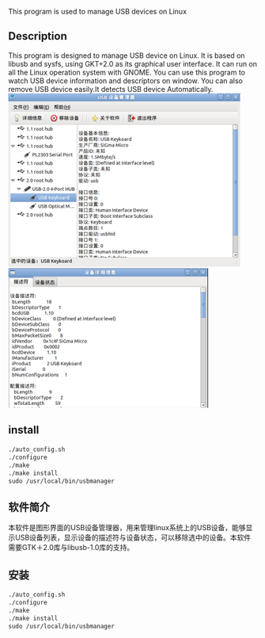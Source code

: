 This program is used to manage USB devices on Linux
## Description
This program is designed to manage USB device on Linux. It is based on libusb and sysfs, using GKT+2.0 as its graphical user interface. It can run on all the Linux operation system with GNOME. You can use this program to watch USB device information and descriptors on window. You can also remove USB device easily.It detects USB device Automatically.
![main window](./data/usbmanager.png)
![sub window](./data/usbmanager_sub.png)
## install
```
./auto_config.sh
./configure
./make
./make install
sudo /usr/local/bin/usbmanager
```
## 软件简介
本软件是图形界面的USB设备管理器，用来管理linux系统上的USB设备，能够显示USB设备列表，显示设备的描述符与设备状态，可以移除选中的设备。本软件需要GTK＋2.0库与libusb-1.0库的支持。
## 安装 
```
./auto_config.sh
./configure
./make
./make install
sudo /usr/local/bin/usbmanager
```
